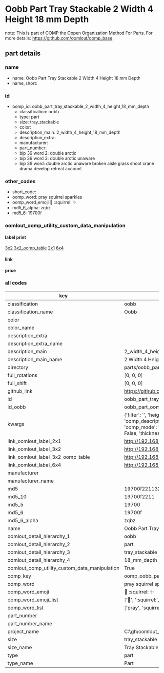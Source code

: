 # Oobb Part Tray Stackable 2 Width 4 Height 18 mm Depth  

note: This is part of OOMP the Oopen Organization Method For Parts. For more details: https://github.com/oomlout/oomp_base

##  part details
  







### name
* name: Oobb Part Tray Stackable 2 Width 4 Height 18 mm Depth
* name_short: 
### id
* oomp_id: oobb_part_tray_stackable_2_width_4_height_18_mm_depth
  * classification: oobb
  * type: part
  * size: tray_stackable
  * color: 
  * description_main: 2_width_4_height_18_mm_depth
  * description_extra: 
  * manufacturer: 
  * part_number: 
  * bip 39 word 2: double arctic
  * bip 39 word 3: double arctic unaware
  * bip 39 word: double arctic unaware broken aisle grass shoot crane drama develop retreat account

### other_codes
* short_code: 
* oomp_word: pray squirrel sparkles
* oomp_word_emoji :pray: :squirrel: :sparkles:
* md5_6_alpha: zqbz
* md5_6: 19700f






### oomlout_oomp_utility_custom_data_manipulation
#### label print
[3x2](http://192.168.1.245:1112/?label=oomp%20zqbz)
[3x2_oomp_table](http://192.168.1.108:1112/?label=oomp%20zqbz)
[2x1](http://192.168.1.242:1112/?label=oomp%20zqbz)
[6x4](http://192.168.1.55:1112/?label=oomp%20zqbz)    

#### link

                              

#### price







### all codes 
| key | value |  
| --- | --- |  
| classification | oobb |  
| classification_name | Oobb |  
| color |  |  
| color_name |  |  
| description_extra |  |  
| description_extra_name |  |  
| description_main | 2_width_4_height_18_mm_depth |  
| description_main_name | 2 Width 4 Height 18 mm Depth |  
| directory | parts/oobb_part_tray_stackable_2_width_4_height_18_mm_depth |  
| full_rotations | [0, 0, 0] |  
| full_shift | [0, 0, 0] |  
| github_link | https://github.com/oomlout/oomlout_oomp_part_src/tree/main/parts/oobb_part_tray_stackable_2_width_4_height_18_mm_depth |  
| id | oobb_part_tray_stackable_2_width_4_height_18_mm_depth |  
| id_oobb | oobb_part_oomlout_oobb_part_tray_stackable_product_tray_stackable_2_width_4_height_18_mm_depth |  
| kwargs | {'filter': '', 'height': 4, 'modes': ['3dpr'], 'navigation': True, 'oomp_classification': 'oobb', 'oomp_color': '', 'oomp_description_extra': '', 'oomp_description_main': '2_width_4_height_18_mm_depth', 'oomp_manufacturer': '', 'oomp_mode': 'oobb', 'oomp_part_number': '', 'oomp_run': True, 'oomp_size': 'tray_stackable', 'oomp_type': 'part', 'overwrite': False, 'thickness': 18, 'typ': 'all', 'type': 'oomlout_oobb_part_tray_stackable_product_tray_stackable', 'width': 2} |  
| link_oomlout_label_2x1 | http://192.168.1.242:1112/?label=oomp%20zqbz |  
| link_oomlout_label_3x2 | http://192.168.1.245:1112/?label=oomp%20zqbz |  
| link_oomlout_label_3x2_oomp_table | http://192.168.1.108:1112/?label=oomp%20zqbz |  
| link_oomlout_label_6x4 | http://192.168.1.55:1112/?label=oomp%20zqbz |  
| manufacturer |  |  
| manufacturer_name |  |  
| md5 | 19700f22113258d19782d1c9d8c2ca0d |  
| md5_10 | 19700f2211 |  
| md5_5 | 19700 |  
| md5_6 | 19700f |  
| md5_6_alpha | zqbz |  
| name | Oobb Part Tray Stackable 2 Width 4 Height 18 mm Depth |  
| oomlout_detail_hierarchy_1 | oobb |  
| oomlout_detail_hierarchy_2 | part |  
| oomlout_detail_hierarchy_3 | tray_stackable |  
| oomlout_detail_hierarchy_4 | 18_mm_depth |  
| oomlout_oomp_utility_custom_data_manipulation | True |  
| oomp_key | oomp_oobb_part_tray_stackable_2_width_4_height_18_mm_depth |  
| oomp_word | pray squirrel sparkles |  
| oomp_word_emoji | :pray: :squirrel: :sparkles: |  
| oomp_word_emoji_list | [':pray:', ':squirrel:', ':sparkles:'] |  
| oomp_word_list | ['pray', 'squirrel', 'sparkles'] |  
| part_number |  |  
| part_number_name |  |  
| project_name | C:\gh\oomlout_oobb_part_tray_stackable_production |  
| size | tray_stackable |  
| size_name | Tray Stackable |  
| type | part |  
| type_name | Part |  
